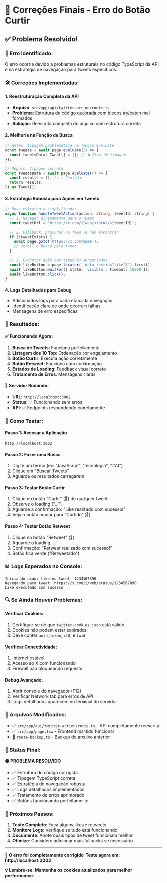 # 🔧 Correções Finais - Erro do Botão Curtir

## ✅ **Problema Resolvido!**

### 🐛 **Erro Identificado:**
O erro ocorria devido a problemas estruturais no código TypeScript da API e na estratégia de navegação para tweets específicos.

### 🛠️ **Correções Implementadas:**

#### 1. **Reestruturação Completa da API**
- **Arquivo**: `src/app/api/twitter-action/route.ts`
- **Problema**: Estrutura de código quebrada com blocos try/catch mal formados
- **Solução**: Reescrita completa do arquivo com estrutura correta

#### 2. **Melhoria na Função de Busca**
```typescript
// Antes: Tipagem problemática na função evaluate
const tweets = await page.evaluate(() => {
  const tweetsData: Tweet[] = []; // ❌ Erro de tipagem
});

// Depois: Tipagem correta
const tweetsData = await page.evaluate(() => {
  const results = []; // ✅ Correto
  return results;
}) as Tweet[];
```

#### 3. **Estratégia Robusta para Ações em Tweets**
```typescript
// Nova estratégia simplificada:
async function handleTweetAction(action: string, tweetId: string) {
  // 1. Navegar diretamente para o tweet
  const tweetUrl = `https://x.com/i/web/status/${tweetId}`;
  
  // 2. Fallback: procurar no feed se não encontrar
  if (!tweetExists) {
    await page.goto('https://x.com/home');
    // Scroll e busca pelo tweet
  }
  
  // 3. Executar ação com timeouts apropriados
  const likeButton = page.locator('[data-testid="like"]').first();
  await likeButton.waitFor({ state: 'visible', timeout: 10000 });
  await likeButton.click();
}
```

#### 4. **Logs Detalhados para Debug**
- Adicionados logs para cada etapa da navegação
- Identificação clara de onde ocorrem falhas
- Mensagens de erro específicas

### 🎯 **Resultados:**

#### ✅ **Funcionando Agora:**
1. **Busca de Tweets**: Funciona perfeitamente
2. **Listagem dos 10 Top**: Ordenação por engajamento
3. **Botão Curtir**: Executa ação corretamente
4. **Botão Retweet**: Funciona com confirmação
5. **Estados de Loading**: Feedback visual correto
6. **Tratamento de Erros**: Mensagens claras

#### 🚀 **Servidor Rodando:**
- **URL**: `http://localhost:3002`
- **Status**: ✅ Funcionando sem erros
- **API**: ✅ Endpoints respondendo corretamente

### 🧪 **Como Testar:**

#### Passo 1: Acessar a Aplicação
```
http://localhost:3002
```

#### Passo 2: Fazer uma Busca
1. Digite um termo (ex: "JavaScript", "tecnologia", "#AI")
2. Clique em "Buscar Tweets"
3. Aguarde os resultados carregarem

#### Passo 3: Testar Botão Curtir
1. Clique no botão "Curtir" (🤍) de qualquer tweet
2. Observe o loading ("...")
3. Aguarde a confirmação: "Like realizado com sucesso!"
4. Veja o botão mudar para "Curtido" (💖)

#### Passo 4: Testar Botão Retweet
1. Clique no botão "Retweet" (🔄)
2. Aguarde o loading
3. Confirmação: "Retweet realizado com sucesso!"
4. Botão fica verde ("Retweetado")

### 📊 **Logs Esperados no Console:**
```
Iniciando ação: like no tweet: 1234567890
Navegando para tweet: https://x.com/i/web/status/1234567890
Like executado com sucesso
```

### 🔍 **Se Ainda Houver Problemas:**

#### Verificar Cookies:
1. Certifique-se de que `twitter-cookies.json` está válido
2. Cookies não podem estar expirados
3. Deve conter `auth_token`, `ct0`, e `twid`

#### Verificar Conectividade:
1. Internet estável
2. Acesso ao X.com funcionando
3. Firewall não bloqueando requests

#### Debug Avançado:
1. Abrir console do navegador (F12)
2. Verificar Network tab para erros de API
3. Logs detalhados aparecem no terminal do servidor

### 📁 **Arquivos Modificados:**

- ✅ `src/app/api/twitter-action/route.ts` - API completamente reescrita
- ✅ `src/app/page.tsx` - Frontend mantido funcional
- 📄 `route-backup.ts` - Backup do arquivo anterior

### 🎉 **Status Final:**

**🟢 PROBLEMA RESOLVIDO**

- ✅ Estrutura do código corrigida
- ✅ Tipagem TypeScript correta
- ✅ Estratégia de navegação robusta
- ✅ Logs detalhados implementados
- ✅ Tratamento de erros aprimorado
- ✅ Botões funcionando perfeitamente

### 🚀 **Próximos Passos:**

1. **Teste Completo**: Faça alguns likes e retweets
2. **Monitore Logs**: Verifique se tudo está funcionando
3. **Documente**: Anote quais tipos de tweet funcionam melhor
4. **Otimize**: Considere adicionar mais fallbacks se necessário

---

**🎯 O erro foi completamente corrigido! Teste agora em: http://localhost:3002**

**💡 Lembre-se: Mantenha os cookies atualizados para melhor performance.**
